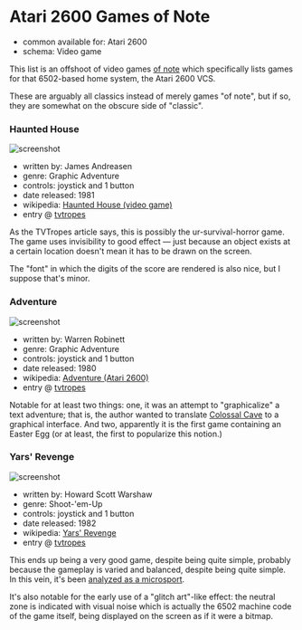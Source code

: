 Atari 2600 Games of Note
========================

*   common available for: Atari 2600
*   schema: Video game

This list is an offshoot of video games [of note](A%20Note%20on%20Items%20of%20Note.md)
which specifically lists games for that 6502-based home system, the Atari 2600 VCS.

These are arguably all classics instead of merely games "of note", but if so,
they are somewhat on the obscure side of "classic".

### Haunted House

![screenshot](https://static.catseye.tc/archive/upload.wikimedia.org/wikipedia%252Fen%252Ff%252Ff3%252FHaunted_House_Atari_2600_screenshot1a.png)

*   written by: James Andreasen
*   genre: Graphic Adventure
*   controls: joystick and 1 button
*   date released: 1981
*   wikipedia: [Haunted House (video game)](https://en.wikipedia.org/wiki/Haunted_House_(video_game))
*   entry @ [tvtropes](https://tvtropes.org/pmwiki/pmwiki.php/VideoGame/HauntedHouse)

As the TVTropes article says, this is possibly the ur-survival-horror game.
The game uses invisibility to good effect — just because an object
exists at a certain location doesn't mean it has to be drawn on the screen.

The "font" in which the digits of the score are rendered is also nice, but
I suppose that's minor.

### Adventure

![screenshot](https://static.catseye.tc/archive/upload.wikimedia.org/wikipedia%252Fen%252Ff%252Ff3%252FAtariadventure.png)

*   written by: Warren Robinett
*   genre: Graphic Adventure
*   controls: joystick and 1 button
*   date released: 1980
*   wikipedia: [Adventure (Atari 2600)](https://en.wikipedia.org/wiki/Adventure_(Atari_2600))
*   entry @ [tvtropes](https://tvtropes.org/pmwiki/pmwiki.php/VideoGame/Adventure)

Notable for at least two things: one, it was an attempt to "graphicalize" a text adventure;
that is, the author wanted to translate [Colossal Cave][] to a graphical interface.  And two,
apparently it is the first game containing an Easter Egg (or at least, the first to popularize
this notion.)

### Yars' Revenge

![screenshot](https://static.catseye.tc/archive/upload.wikimedia.org/wikipedia%252Fen%252F8%252F85%252FA2600_Yars_Revenge.png)

*   written by: Howard Scott Warshaw
*   genre: Shoot-'em-Up
*   controls: joystick and 1 button
*   date released: 1982
*   wikipedia: [Yars' Revenge](https://en.wikipedia.org/wiki/Yars%27_Revenge)
*   entry @ [tvtropes](https://tvtropes.org/pmwiki/pmwiki.php/VideoGame/YarsRevenge)

This ends up being a very good game, despite being quite simple, probably because the gameplay
is varied and balanced, despite being quite simple.  In this vein,
it's been [analyzed as a microsport](http://metopal.com/2013/08/08/yars-revenge-as-microsport/).

It's also notable for the early use of a "glitch art"-like effect: the neutral
zone is indicated with visual noise which is actually the 6502 machine code of the
game itself, being displayed on the screen as if it were a bitmap.

[Colossal Cave]: Classic%20Text%20Adventures.md#colossal-cave

